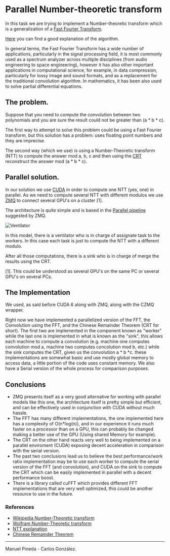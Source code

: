 Parallel Number-theoretic transform
===================================

In this task we are trying to implement a Number-theoretic transform which is a generalization
of a [Fast Fourier Transform](http://en.wikipedia.org/wiki/Fast_Fourier_transform).

[Here](http://www.cs.cmu.edu/afs/cs/academic/class/15750-s01/www/notes/lect0424) you can find a good explanation
of the algorithm.

In general terms, the Fast Fourier Transform has a wide number of applications, particularly in the signal processing field, it is most commonly used as a spectrum analyzer across multiple disciplines (from audio engineering to space engineering), however it has also other important applications in computational science, for example, in data compression, particularly for lossy image and sound formats, and as a replacement for the traditional convolution algorithm. In mathematics, it has been also used to solve partial differential equations. 


## The problem.

Suppose that you need to compute the convolution between two polynomials and you are sure the result could not be greater
than (a * b * c).

The first way to attempt to solve this problem could be using a Fast Fourier transform, but this solution has a problem: uses floating point numbers and they are imprecise.

The second way (which we use) is using a Number-Theoretic transform (NTT) to compute the answer mod a, b, c and then using the [CRT](http://en.wikipedia.org/wiki/Chinese_remainder_theorem) reconstruct the answer mod (a * b * c).

## Parallel solution.

In our solution we use [CUDA](http://en.wikipedia.org/wiki/CUDA) in order to compute one NTT (yes, one) in parallel.
As we need to compute several NTT with different modulos  we use [ZMQ](http://zeromq.org/) to connect several
GPU's on a cluster [1].

The architecture is quite simple and is based in the [Parallel pipeline](http://zguide.zeromq.org/page:all#toc14) suggested by ZMQ.

![Ventilator](https://github.com/imatix/zguide/raw/master/images/fig5.png)

In this model, there is a ventilator who is in charge of assignate task to the workers. In this case each task
is just to compute the NTT with a different modulo.

After all those computations, there is a sink who is in charge of merge the results using the CRT.


[1]. This could be understood as several GPU's on the same PC or several GPU's on several PCs.

## The Implementation

We used, as said before CUDA 6 along with ZMQ, along with the CZMQ wrapper.

Right now we have implemented a parallelized version of the FFT, the Convolution using the FFT, and the Chinese Remainder Theorem (CRT for short). The first two are implemented in the component known as "worker" while the last one is implemented in what is known as the "sink", this allows each machine to compute a convolution (e.g. machine one computes convolution mod a, machine two computes concolution mod b, etc.) while the sink computes the CRT, given us the convolution a * b *c. these implementations are somewhat basic and use mostly global memory to access data, a little portion of the code uses constant memory. We also have a Serial version of the whole process for comparison purposes.

## Conclusions

* ZMQ presents itself as a very good alternative for working with parallel models like this one, the architecture itself is pretty simple but efficient, and can be effectively used in conjunction with CUDA without much hassle.
* The FFT has many different implementations, the one implemented here has a complexity of O(n*log(n)), and in our experience it runs much faster on a processor than on a GPU, this can probably be changed making a better use of the GPU (Using shared Memory for example).
* The CRT on the other hand reacts very well to being implemented on a parallel enviroment (CUDA) exposing decent acceleration in comparison with the serial version.
* The past two conclusions lead us to believe the best performance/work ratio implementation may be to use each worker to compute the serial version of the FFT (and convolution), and CUDA on the sink to compute the CRT which can be easily implemented in parallel with a decent performance boost.
* There is a library called cuFFT which provides different FFT implementations that are very well optimized, this could be another resource to use in the future.

### References

- [Wikipedia Number-Theoretic transform](http://en.wikipedia.org/wiki/Discrete_Fourier_transform_%28general%29#Number-theoretic_transform)
- [Wolfram Number-Theoretic transform](http://mathworld.wolfram.com/NumberTheoreticTransform.html)
- [NTT explanation](http://www.cs.cmu.edu/afs/cs/academic/class/15750-s01/www/notes/lect0424)
- [Chinese Remainder Theorem](http://en.wikipedia.org/wiki/Chinese_remainder_theorem)


______

Manuel Pineda - Carlos González.
